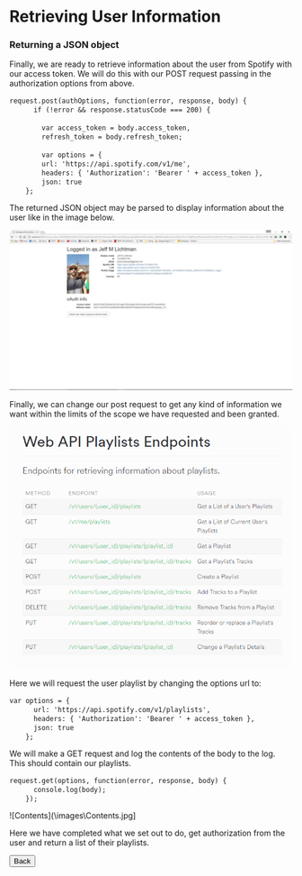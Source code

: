 # Retrieving User Information
### Returning a JSON object

Finally, we are ready to retrieve information about the user from Spotify with our access token. We will do this with our 
POST request passing in the authorization options from above.

    request.post(authOptions, function(error, response, body) {
          if (!error && response.statusCode === 200) {

            var access_token = body.access_token,
            refresh_token = body.refresh_token;

            var options = {
            url: 'https://api.spotify.com/v1/me',
            headers: { 'Authorization': 'Bearer ' + access_token },
            json: true
        };
        
The returned JSON object may be parsed to display information about the user like in the image below.

![Profile](\images\Profile.jpg)

Finally, we can change our post request to get any kind of information we want within the limits of the scope we have requested and been granted.

![Endpoints](\images\Endpoints.png)

Here we will request the user playlist by changing the options url to:

    var options = {
          url: 'https://api.spotify.com/v1/playlists',
          headers: { 'Authorization': 'Bearer ' + access_token },
          json: true
        };

We will make a GET request and log the contents of the body to the log. This should contain our playlists.

    request.get(options, function(error, response, body) {
          console.log(body);
        });

![Contents](\images\Contents.jpg]

Here we have completed what we set out to do, get authorization from the user and return a list of their playlists.

<button onclick="location.href = 'https://licktopia.github.io/page5';" id="myButton" class="float-left submit-button" >Back</button>
  
        

        

